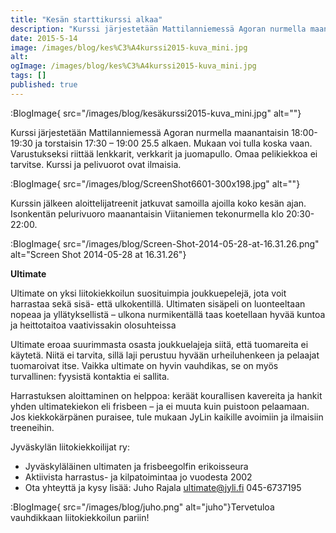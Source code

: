 ```yaml
---
title: "Kesän starttikurssi alkaa"
description: "Kurssi järjestetään Mattilanniemessä Agoran nurmella maanantaisin 18:00-19:30 ja torstaisin 17:30 – 19:00 25.5 alkaen. Mukaan voi tulla koska vaan. Varustukseksi riittää lenkkarit, verkkarit ja juomapullo. Omaa pelikiekkoa ei tarvitse. Kurssi ja pelivuorot ovat ilmaisia. Kurssin jälkeen aloittelijatreenit jatkuvat samoilla ajoilla koko kesän ajan. Isonkentän pelurivuoro maanantaisin Viitaniemen tekonurmella klo 20:30-22:00. Ultimate Ultimate on yksi liitokiekkoilun suosituimpia joukkuepelejä, jota voit harrastaa sekä"
date: 2015-5-14
image: /images/blog/kes%C3%A4kurssi2015-kuva_mini.jpg
alt:
ogImage: /images/blog/kes%C3%A4kurssi2015-kuva_mini.jpg
tags: []
published: true
---
```

:BlogImage{ src="/images/blog/kesäkurssi2015-kuva_mini.jpg" alt=""}

Kurssi järjestetään Mattilanniemessä Agoran nurmella maanantaisin 18:00-19:30 ja torstaisin 17:30 – 19:00 25.5 alkaen. Mukaan voi tulla koska vaan. Varustukseksi riittää lenkkarit, verkkarit ja juomapullo. Omaa pelikiekkoa ei tarvitse. Kurssi ja pelivuorot ovat ilmaisia.

:BlogImage{ src="/images/blog/ScreenShot6601-300x198.jpg" alt=""}

Kurssin jälkeen aloittelijatreenit jatkuvat samoilla ajoilla koko kesän ajan. Isonkentän pelurivuoro maanantaisin Viitaniemen tekonurmella klo 20:30-22:00.

:BlogImage{ src="/images/blog/Screen-Shot-2014-05-28-at-16.31.26.png" alt="Screen Shot 2014-05-28 at 16.31.26"}

**Ultimate**

Ultimate on yksi liitokiekkoilun suosituimpia joukkuepelejä, jota voit harrastaa sekä sisä- että ulkokentillä. Ultimaten sisäpeli on luonteeltaan nopeaa ja yllätyksellistä – ulkona nurmikentällä taas koetellaan hyvää kuntoa ja heittotaitoa vaativissakin olosuhteissa

Ultimate eroaa suurimmasta osasta joukkuelajeja siitä, että tuomareita ei käytetä. Niitä ei tarvita, sillä laji perustuu hyvään urheiluhenkeen ja pelaajat tuomaroivat itse. Vaikka ultimate on hyvin vauhdikas, se on myös turvallinen: fyysistä kontaktia ei sallita.

Harrastuksen aloittaminen on helppoa: keräät kourallisen kavereita ja hankit yhden ultimatekiekon eli frisbeen – ja ei muuta kuin puistoon pelaamaan. Jos kiekkokärpänen puraisee, tule mukaan JyLin kaikille avoimiin ja ilmaisiin treeneihin.

Jyväskylän liitokiekkoilijat ry:

* Jyväskyläläinen ultimaten ja frisbeegolfin erikoisseura
* Aktiivista harrastus- ja kilpatoimintaa jo vuodesta 2002
* Ota yhteyttä ja kysy lisää: Juho Rajala [ultimate@jyli.fi](mailto:ultimate@jyli.fi) 045-6737195

:BlogImage{ src="/images/blog/juho.png" alt="juho"}Tervetuloa vauhdikkaan liitokiekkoilun pariin!
